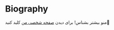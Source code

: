 # Biography
منو بیشتر بشناس!
برای دیدن [صفحه شخصی من](https://mikaela4518.github.io/Biography/) کلید کنید🤍
